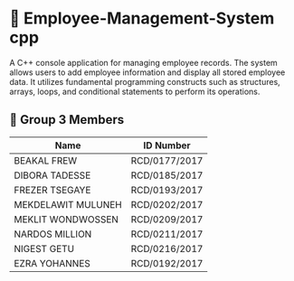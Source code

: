 # 💼 Employee-Management-System cpp
A C++ console application for managing employee records.  The system allows users to add employee information and display all stored employee data.  It utilizes fundamental programming constructs such as structures, arrays, loops, and conditional statements to perform its operations.


## 👥 Group 3 Members

| Name                   | ID Number        |
|------------------------|------------------|
| BEAKAL FREW            | RCD/0177/2017    |
| DIBORA TADESSE         | RCD/0185/2017    |
| FREZER TSEGAYE         | RCD/0193/2017    |
| MEKDELAWIT MULUNEH     | RCD/0202/2017    |
| MEKLIT WONDWOSSEN      | RCD/0209/2017    |
| NARDOS MILLION         | RCD/0211/2017    |
| NIGEST GETU            | RCD/0216/2017    |
| EZRA YOHANNES          | RCD/0192/2017    |
